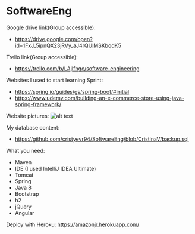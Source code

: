 # SoftwareEng

Google drive link(Group accessible):
- https://drive.google.com/open?id=1FxJ_5ipnQX23jRVy_aJ4rQUlMSKbqdK5

Trello link(Group accessible):
- https://trello.com/b/LAjIfngc/software-engineering

Websites I used to start learning Sprint:
- https://spring.io/guides/gs/spring-boot/#initial
- https://www.udemy.com/building-an-e-commerce-store-using-java-spring-framework/

Website pictures:
![alt text](https://github.com/cristyevr94/SoftwareEng/blob/CristinaV/WebsiteFront.PNG)

My database content:
- https://github.com/cristyevr94/SoftwareEng/blob/CristinaV/backup.sql

What you need:
- Maven
- IDE (I used IntelliJ IDEA Ultimate)
- Tomcat
- Spring
- Java 8
- Bootstrap
- h2
- jQuery
- Angular

Deploy with Heroku:
https://amazonjr.herokuapp.com/
